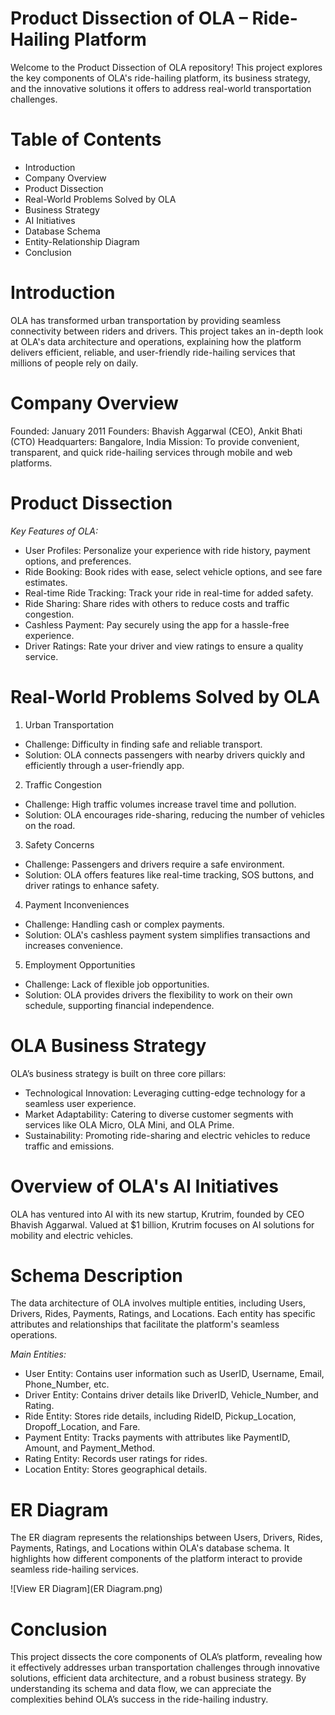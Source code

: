 
# Product Dissection of OLA – Ride-Hailing Platform
Welcome to the Product Dissection of OLA repository! This project explores the key components of OLA's ride-hailing platform, its business strategy, and the innovative solutions it offers to address real-world transportation challenges.

# Table of Contents
- Introduction
- Company Overview
- Product Dissection
- Real-World Problems Solved by OLA
- Business Strategy
- AI Initiatives
- Database Schema
- Entity-Relationship Diagram
- Conclusion

# Introduction

OLA has transformed urban transportation by providing seamless connectivity between riders and drivers. This project takes an in-depth look at OLA's data architecture and operations, explaining how the platform delivers efficient, reliable, and user-friendly ride-hailing services that millions of people rely on daily.

# Company Overview
Founded: January 2011
Founders: Bhavish Aggarwal (CEO), Ankit Bhati (CTO)
Headquarters: Bangalore, India
Mission: To provide convenient, transparent, and quick ride-hailing services through mobile and web platforms.

# Product Dissection
*Key Features of OLA:*
- User Profiles: Personalize your experience with ride history, payment options, and preferences.
- Ride Booking: Book rides with ease, select vehicle options, and see fare estimates.
- Real-time Ride Tracking: Track your ride in real-time for added safety.
- Ride Sharing: Share rides with others to reduce costs and traffic congestion.
- Cashless Payment: Pay securely using the app for a hassle-free experience.
- Driver Ratings: Rate your driver and view ratings to ensure a quality service.

# Real-World Problems Solved by OLA

1. Urban Transportation
- Challenge: Difficulty in finding safe and reliable transport.
- Solution: OLA connects passengers with nearby drivers quickly and efficiently through a user-friendly app.

2. Traffic Congestion
- Challenge: High traffic volumes increase travel time and pollution.
- Solution: OLA encourages ride-sharing, reducing the number of vehicles on the road.

3. Safety Concerns
- Challenge: Passengers and drivers require a safe environment.
- Solution: OLA offers features like real-time tracking, SOS buttons, and driver ratings to enhance safety.

4. Payment Inconveniences
- Challenge: Handling cash or complex payments.
- Solution: OLA's cashless payment system simplifies transactions and increases convenience.

5. Employment Opportunities
- Challenge: Lack of flexible job opportunities.
- Solution: OLA provides drivers the flexibility to work on their own schedule, supporting financial independence.

# OLA Business Strategy

OLA’s business strategy is built on three core pillars:

- Technological Innovation: Leveraging cutting-edge technology for a seamless user experience.
- Market Adaptability: Catering to diverse customer segments with services like OLA Micro, OLA Mini, and OLA Prime.
- Sustainability: Promoting ride-sharing and electric vehicles to reduce traffic and emissions.

# Overview of OLA's AI Initiatives

OLA has ventured into AI with its new startup, Krutrim, founded by CEO Bhavish Aggarwal. Valued at $1 billion, Krutrim focuses on AI solutions for mobility and electric vehicles.

# Schema Description

The data architecture of OLA involves multiple entities, including Users, Drivers, Rides, Payments, Ratings, and Locations. Each entity has specific attributes and relationships that facilitate the platform's seamless operations.

*Main Entities:*
- User Entity: Contains user information such as UserID, Username, Email, Phone_Number, etc.
- Driver Entity: Contains driver details like DriverID, Vehicle_Number, and Rating.
- Ride Entity: Stores ride details, including RideID, Pickup_Location, Dropoff_Location, and Fare.
- Payment Entity: Tracks payments with attributes like PaymentID, Amount, and Payment_Method.
- Rating Entity: Records user ratings for rides.
- Location Entity: Stores geographical details.

# ER Diagram
The ER diagram represents the relationships between Users, Drivers, Rides, Payments, Ratings, and Locations within OLA's database schema. It highlights how different components of the platform interact to provide seamless ride-hailing services.

![View ER Diagram](ER Diagram.png)

# Conclusion
This project dissects the core components of OLA’s platform, revealing how it effectively addresses urban transportation challenges through innovative solutions, efficient data architecture, and a robust business strategy. By understanding its schema and data flow, we can appreciate the complexities behind OLA’s success in the ride-hailing industry.

